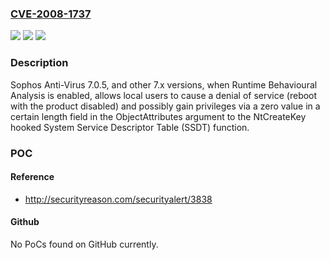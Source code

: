 ### [CVE-2008-1737](https://cve.mitre.org/cgi-bin/cvename.cgi?name=CVE-2008-1737)
![](https://img.shields.io/static/v1?label=Product&message=n%2Fa&color=blue)
![](https://img.shields.io/static/v1?label=Version&message=n%2Fa&color=blue)
![](https://img.shields.io/static/v1?label=Vulnerability&message=n%2Fa&color=brighgreen)

### Description

Sophos Anti-Virus 7.0.5, and other 7.x versions, when Runtime Behavioural Analysis is enabled, allows local users to cause a denial of service (reboot with the product disabled) and possibly gain privileges via a zero value in a certain length field in the ObjectAttributes argument to the NtCreateKey hooked System Service Descriptor Table (SSDT) function.

### POC

#### Reference
- http://securityreason.com/securityalert/3838

#### Github
No PoCs found on GitHub currently.

